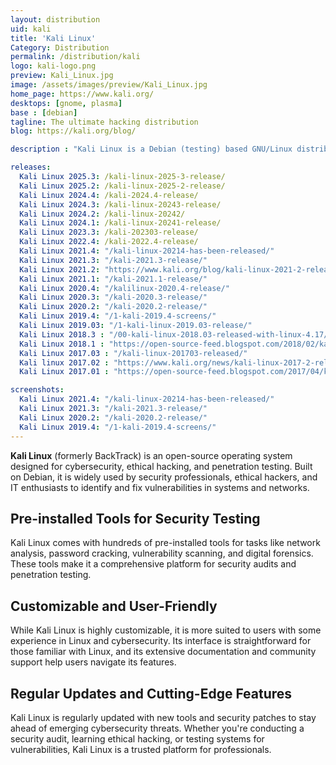 ```yaml
---
layout: distribution
uid: kali
title: 'Kali Linux'
Category: Distribution
permalink: /distribution/kali
logo: kali-logo.png
preview: Kali_Linux.jpg
image: /assets/images/preview/Kali_Linux.jpg
home_page: https://www.kali.org/
desktops: [gnome, plasma]
base : [debian]
tagline: The ultimate hacking distribution
blog: https://kali.org/blog/

description : "Kali Linux is a Debian (testing) based GNU/Linux distribution designed for digital forensic and peneteration testing. Stories and updates on Kali Linux"

releases:
  Kali Linux 2025.3: /kali-linux-2025-3-release/
  Kali Linux 2025.2: /kali-linux-2025-2-release/
  Kali Linux 2024.4: /kali-2024.4-release/
  Kali Linux 2024.3: /kali-linux-20243-release/
  Kali Linux 2024.2: /kali-linux-20242/
  Kali Linux 2024.1: /kali-linux-20241-release/
  Kali Linux 2023.3: /kali-202303-release/
  Kali Linux 2022.4: /kali-2022.4-release/
  Kali Linux 2021.4: "/kali-linux-20214-has-been-released/"
  Kali Linux 2021.3: "/kali-2021.3-release/"
  Kali Linux 2021.2: "https://www.kali.org/blog/kali-linux-2021-2-release/"
  Kali Linux 2021.1: "/kali-2021.1-release/"
  Kali Linux 2020.4: "/kalilinux-2020.4-release/"
  Kali Linux 2020.3: "/kali-2020.3-release/"
  Kali Linux 2020.2: "/kali-2020.2-release/"
  Kali Linux 2019.4: "/1-kali-2019.4-screens/"
  Kali Linux 2019.03: "/1-kali-linux-2019.03-release/"
  Kali Linux 2018.3 : "/00-kali-linux-2018.03-released-with-linux-4.17/"
  Kali Linux 2018.1 : "https://open-source-feed.blogspot.com/2018/02/kali-linux-20181-released-with-amd.html"
  Kali Linux 2017.03 : "/kali-linux-201703-released/"
  Kali linux 2017.02 : "https://www.kali.org/news/kali-linux-2017-2-release/"
  Kali Linux 2017.01 : "https://open-source-feed.blogspot.com/2017/04/kali-linux-20171-released-with-cool.html"

screenshots:
  Kali Linux 2021.4: "/kali-linux-20214-has-been-released/"
  Kali Linux 2021.3: "/kali-2021.3-release/"
  Kali Linux 2020.2: "/kali-2020.2-release/"
  Kali Linux 2019.4: "/1-kali-2019.4-screens/"
---
```


**Kali Linux** (formerly BackTrack) is an open-source operating system designed for cybersecurity, ethical hacking, and penetration testing. Built on Debian, it is widely used by security professionals, ethical hackers, and IT enthusiasts to identify and fix vulnerabilities in systems and networks.

## Pre-installed Tools for Security Testing

Kali Linux comes with hundreds of pre-installed tools for tasks like network analysis, password cracking, vulnerability scanning, and digital forensics. These tools make it a comprehensive platform for security audits and penetration testing.

## Customizable and User-Friendly

While Kali Linux is highly customizable, it is more suited to users with some experience in Linux and cybersecurity. Its interface is straightforward for those familiar with Linux, and its extensive documentation and community support help users navigate its features.

## Regular Updates and Cutting-Edge Features

Kali Linux is regularly updated with new tools and security patches to stay ahead of emerging cybersecurity threats. Whether you're conducting a security audit, learning ethical hacking, or testing systems for vulnerabilities, Kali Linux is a trusted platform for professionals.